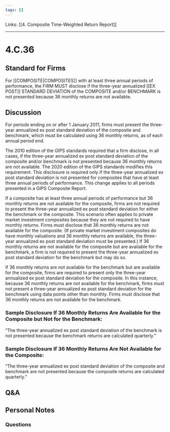 ```yaml
---
tags: []
---
```

Links: [[4. Composite Time-Weighted Return Report]]
___
# 4.C.36
## Standard for Firms
For [[COMPOSITE|COMPOSITES]] with at least three annual periods of performance, the FIRM MUST disclose if the three-year annualized [[EX POST]] STANDARD DEVIATION of the COMPOSITE and/or BENCHMARK is not presented because 36 monthly returns are not available.
## Discussion
For periods ending on or after 1 January 2011, firms must present the three-year annualized ex post standard deviation of the composite and benchmark, which must be calculated using 36 monthly returns, as of each annual period end.

The 2010 edition of the GIPS standards required that a firm disclose, in all cases, if the three-year annualized ex post standard deviation of the composite and/or benchmark is not presented because 36 monthly returns are not available. The 2020 edition of the GIPS standards modifies this requirement. This disclosure is required only if the three-year annualized ex post standard deviation is not presented for composites that have at least three annual periods of performance. This change applies to all periods presented in a GIPS Composite Report.

If a composite has at least three annual periods of performance but 36 monthly returns are not available for the composite, firms are not required to present the three-year annualized ex post standard deviation for either the benchmark or the composite. This scenario often applies to private market investment composites because they are not required to have monthly returns. Firms must disclose that 36 monthly returns are not available for the composite. (If private market investment composites do have monthly valuations and 36 monthly returns are available, the three-year annualized ex post standard deviation must be presented.) If 36 monthly returns are not available for the composite but are available for the benchmark, a firm is not required to present the three-year annualized ex post standard deviation for the benchmark but may do so.

If 36 monthly returns are not available for the benchmark but are available for the composite, firms are required to present only the three-year annualized ex post standard deviation for the composite. In this instance, because 36 monthly returns are not available for the benchmark, firms must not present a three-year annualized ex post standard deviation for the benchmark using data points other than monthly. Firms must disclose that 36 monthly returns are not available for the benchmark.
### Sample Disclosure If 36 Monthly Returns Are Available for the Composite but Not for the Benchmark:
“The three-year annualized ex post standard deviation of the benchmark is not presented because the benchmark returns are calculated quarterly.”
### Sample Disclosure If 36 Monthly Returns Are Not Available for the Composite:
“The three-year annualized ex post standard deviation of the composite and benchmark are not presented because the composite returns are calculated quarterly.”
## Q&A

## Personal Notes

### Questions